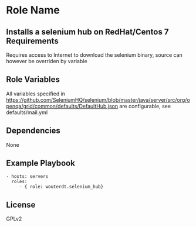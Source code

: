 Role Name
=========

Installs a selenium hub on RedHat/Centos 7
Requirements
------------

 Requires access to Internet to download the selenium binary, source can however be overriden by variable

Role Variables
--------------

All variables specified in https://github.com/SeleniumHQ/selenium/blob/master/java/server/src/org/openqa/grid/common/defaults/DefaultHub.json  are configurable, see defaults/mail.yml

Dependencies
------------

None

Example Playbook
----------------
    - hosts: servers
      roles:
         - { role: wouterdt.selenium_hub}

License
-------

GPLv2